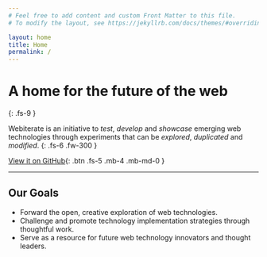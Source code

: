 ```yaml
---
# Feel free to add content and custom Front Matter to this file.
# To modify the layout, see https://jekyllrb.com/docs/themes/#overriding-theme-defaults

layout: home
title: Home
permalink: /
---
```


# A home for the future of the web
{: .fs-9 }

Webiterate is an initiative to *test*, *develop* and *showcase* emerging web technologies through experiments that can be *explored*, *duplicated* and *modified*.
{: .fs-6 .fw-300 }

[View it on GitHub](https://github.com/hippyhood/webiterate){: .btn .fs-5 .mb-4 .mb-md-0 }

---

## Our Goals

* Forward the open, creative exploration of web technologies.
* Challenge and promote technology implementation strategies through thoughtful work.
* Serve as a resource for future web technology innovators and thought leaders.